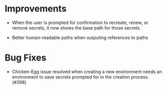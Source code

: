 # Improvements

* When the user is prompted for confirmation to recreate, renew, or remove
  secrets, it now shows the base path for those secrets.

* Better human-readable paths when outputing references to paths

# Bug Fixes

* Chicken-Egg issue resolved when creating a new environment needs an
  environment to save secrets prompted for in the creation process. (#398)
